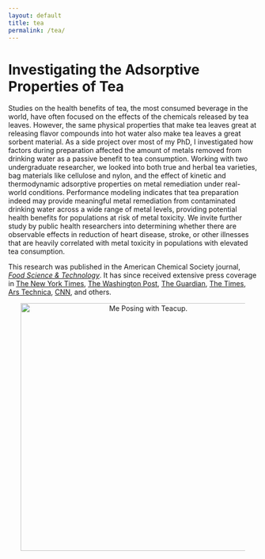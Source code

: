 ```yaml
---
layout: default
title: tea
permalink: /tea/
---
```


# Investigating the Adsorptive Properties of Tea

Studies on the health benefits of tea, the most consumed beverage in the world, have often focused on the effects of the chemicals released by tea leaves. However, the same physical properties that make tea leaves great at releasing flavor compounds into hot water also make tea leaves a great sorbent material. As a side project over most of my PhD, I investigated how factors during preparation affected the amount of metals removed from drinking water as a passive benefit to tea consumption. Working with two undergraduate researcher, we looked into both true and herbal tea varieties, bag materials like cellulose and nylon, and the effect of kinetic and thermodynamic adsorptive properties on metal remediation under real-world conditions. Performance modeling indicates that tea preparation indeed may provide meaningful metal remediation from contaminated drinking water across a wide range of metal levels, providing potential health benefits for populations at risk of metal toxicity. We invite further study by public health researchers into determining whether there are observable effects in reduction of heart disease, stroke, or other illnesses that are heavily correlated with metal toxicity in populations with elevated tea consumption.

This research was published in the American Chemical Society journal, [_Food Science & Technology_](https://pubs.acs.org/doi/10.1021/acsfoodscitech.4c01030). It has since received extensive press coverage in [The New York Times](https://www.nytimes.com/2025/02/28/science/tea-leaves-lead.html), [The Washington Post](https://www.washingtonpost.com/climate-environment/2025/02/25/brewing-tea-removes-lead-metals/), [The Guardian](https://www.theguardian.com/science/2025/feb/25/brewing-tea-removes-heavy-metals-water-study), [The Times](https://www.thetimes.com/uk/science/article/tea-removes-toxic-heavy-metals-from-water-study-suggests-wnddmkwxl), [Ars Technica](https://arstechnica.com/science/2025/02/brewing-tea-removes-lead-from-water/), [CNN](https://www.cnn.com/2025/02/26/health/brewing-tea-removes-lead-from-water-wellness), and others.

<div style="text-align: center;">
  <img src="/assets/images/teaglamour.png" alt="Me Posing with Teacup." style="max-width: 90%; width: 500px; /* Default web width */" >
</div>
